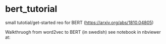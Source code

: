 # bert_tutorial
small tutotial/get-started reo for BERT (https://arxiv.org/abs/1810.04805)

Walkthruogh from word2vec to BERT (in swedish)
see notebook in nbviewer at: 
